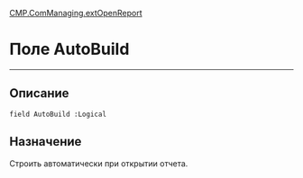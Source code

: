 ﻿---
Link: CMP.ComManaging.extOpenReport.@AutoBuild
---

<!---  Навигация
[Имя проекта](#) :
-->
[CMP.ComManaging.extOpenReport](Default)

# Поле AutoBuild
---

## Описание

    field AutoBuild :Logical

<!--
## Аргументы{#Args}

### Аргумент1

Описание аргумента 1
-->

## Назначение

Строить автоматически при открытии отчета.

<!--
## Пример

    AutoBuild...
-->

